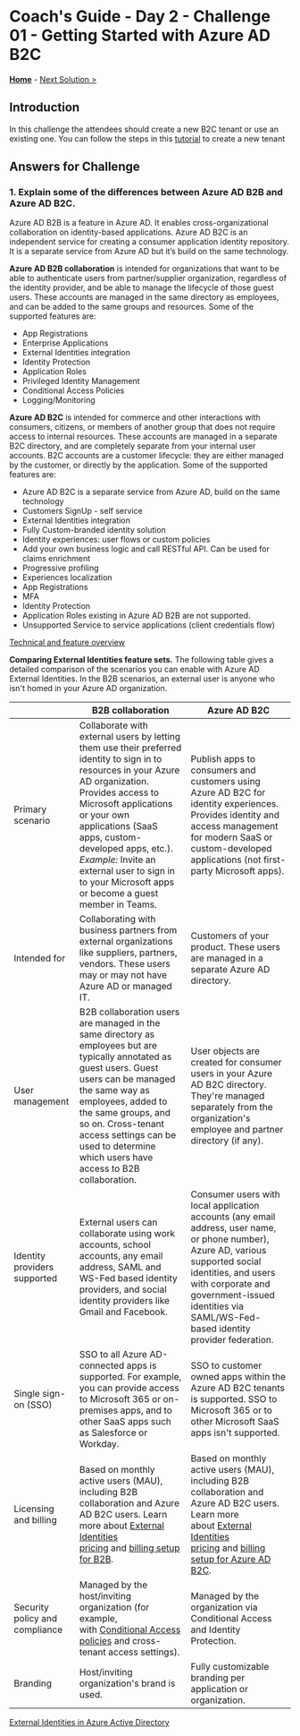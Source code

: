 # Coach's Guide - Day 2 - Challenge 01 - Getting Started with Azure AD B2C

**[Home](./README.md)** - [Next Solution >](./Solution_D2_02.md)

## Introduction

In this challenge the attendees should create a new B2C tenant or use an existing one. You can follow the steps in this [tutorial](https://learn.microsoft.com/en-us/azure/active-directory-b2c/tutorial-create-tenant) to create a new tenant

## Answers for Challenge

### 1. Explain some of the differences between Azure AD B2B and Azure AD B2C.

Azure AD B2B is a feature in Azure AD. It enables cross-organizational collaboration on identity-based applications. Azure AD B2C is an independent service for creating a consumer application identity repository. It is a separate service from Azure AD but it’s build on the same technology.

**Azure AD B2B collaboration** is intended for organizations that want to be able to authenticate users from partner/supplier organization, regardless of the identity provider, and be able
to manage the lifecycle of those guest users. These accounts are managed in the same directory as employees, and can be added to the same groups and resources.
Some of the supported features are:

- App Registrations
- Enterprise Applications
- External Identities integration
- Identity Protection
- Application Roles
- Privileged Identity Management
- Conditional Access Policies
- Logging/Monitoring

**Azure AD B2C** is intended for commerce and other interactions with consumers, citizens, or members of another group that does not require access to internal resources. These accounts are managed in a
separate B2C directory, and are completely separate from your internal user accounts. B2C accounts are a customer lifecycle: they are either managed by the customer, or directly by the application. Some of the supported features are:

- Azure AD B2C is a separate service from Azure AD, build on the same technology
- Customers SignUp - self service
- External Identities integration
- Fully Custom-branded identity solution
- Identity experiences: user flows or custom policies
- Add your own business logic and call RESTful API. Can be used for claims enrichment
- Progressive profiling
- Experiences localization
- App Registrations
- MFA
- Identity Protection
- Application Roles existing in Azure AD B2B are not supported.
- Unsupported Service to service applications (client credentials flow)

[Technical and feature overview](https://learn.microsoft.com/en-us/azure/active-directory-b2c/technical-overview)

**Comparing External Identities feature sets.** The following table gives a detailed comparison of the scenarios you can enable with Azure AD External Identities. In the B2B scenarios, an external user is anyone who isn't homed in your Azure AD organization.

|                                    | B2B collaboration                                                                                                                                                                                                                                                                                                                                                                         | Azure AD B2C                                                                                                                                                                                                                                                                                                                               |
| ---------------------------------- | ----------------------------------------------------------------------------------------------------------------------------------------------------------------------------------------------------------------------------------------------------------------------------------------------------------------------------------------------------------------------------------------- | ------------------------------------------------------------------------------------------------------------------------------------------------------------------------------------------------------------------------------------------------------------------------------------------------------------------------------------------ |
| Primary scenario                   | Collaborate with external users by letting them use their preferred identity to sign in to resources in your Azure AD organization. Provides access to Microsoft applications or your own applications (SaaS apps, custom-developed apps, etc.).  *Example:* Invite an external user to sign in to your Microsoft apps or become a guest member in Teams. | Publish apps to consumers and customers using Azure AD B2C for identity experiences. Provides identity and access management for modern SaaS or custom-developed applications (not first-party Microsoft apps).                                                                                                                    |
| Intended for                       | Collaborating with business partners from external organizations like suppliers, partners, vendors. These users may or may not have Azure AD or managed IT.                                                                                                                                                                                                                       | Customers of your product. These users are managed in a separate Azure AD directory.                                                                                                                                                                                                                                                   |
| User management                    | B2B collaboration users are managed in the same directory as employees but are typically annotated as guest users. Guest users can be managed the same way as employees, added to the same groups, and so on. Cross-tenant access settings can be used to determine which users have access to B2B collaboration.                                                         | User objects are created for consumer users in your Azure AD B2C directory. They're managed separately from the organization's employee and partner directory (if any).                                                                                                                                                            |
| Identity providers supported   | External users can collaborate using work accounts, school accounts, any email address, SAML and WS-Fed based identity providers, and social identity providers like Gmail and Facebook.                                                                                                                                                                                          | Consumer users with local application accounts (any email address, user name, or phone number), Azure AD, various supported social identities, and users with corporate and government-issued identities via SAML/WS-Fed-based identity provider federation.                                                                   |
| Single sign-on (SSO)               | SSO to all Azure AD-connected apps is supported. For example, you can provide access to Microsoft 365 or on-premises apps, and to other SaaS apps such as Salesforce or Workday.                                                                                                                                                                                                  | SSO to customer owned apps within the Azure AD B2C tenants is supported. SSO to Microsoft 365 or to other Microsoft SaaS apps isn't supported.                                                                                                                                                                                         |
| Licensing and billing              | Based on monthly active users (MAU), including B2B collaboration and Azure AD B2C users. Learn more about [External Identities pricing](https://azure.microsoft.com/pricing/details/active-directory/external-identities/) and [billing setup for B2B](https://learn.microsoft.com/en-us/azure/active-directory/external-identities/external-identities-pricing).                     | Based on monthly active users (MAU), including B2B collaboration and Azure AD B2C users. Learn more about [External Identities pricing](https://azure.microsoft.com/pricing/details/active-directory/external-identities/) and [billing setup for Azure AD B2C](https://learn.microsoft.com/en-us/azure/active-directory-b2c/billing). |
| Security policy and compliance | Managed by the host/inviting organization (for example, with [Conditional Access policies](https://learn.microsoft.com/en-us/azure/active-directory/external-identities/authentication-conditional-access) and cross-tenant access settings).                                                                                                                                             | Managed by the organization via Conditional Access and Identity Protection.                                                                                                                                                                                                                                                            |
| Branding                           | Host/inviting organization's brand is used.                                                                                                                                                                                                                                                                                                                                               | Fully customizable branding per application or organization.                                                                                                                                                                                                                                                                               |

[External Identities in Azure Active Directory](https://learn.microsoft.com/en-us/azure/active-directory/external-identities/external-identities-overview#comparing-external-identities-feature-sets)
